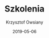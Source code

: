 ---
title: Szkolenia
date: 2019-05-06
author: Krzysztof Owsiany
permalink: szkolenia
layout: author/training
---